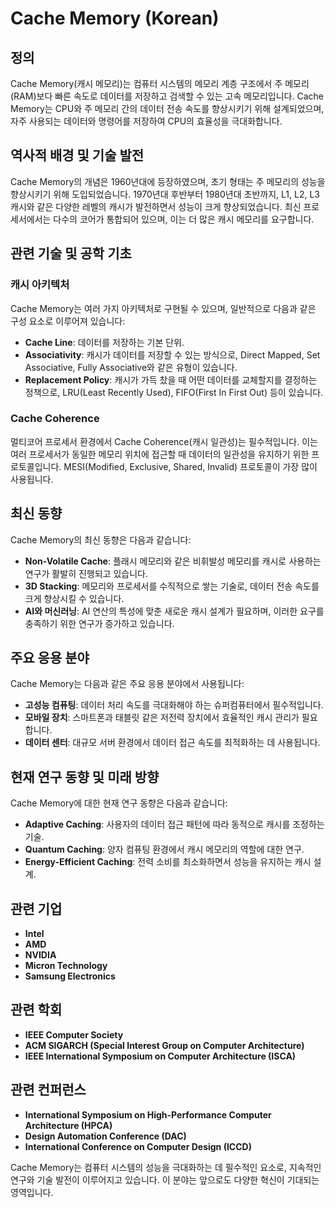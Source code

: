 # Cache Memory (Korean)

## 정의

Cache Memory(캐시 메모리)는 컴퓨터 시스템의 메모리 계층 구조에서 주 메모리(RAM)보다 빠른 속도로 데이터를 저장하고 검색할 수 있는 고속 메모리입니다. Cache Memory는 CPU와 주 메모리 간의 데이터 전송 속도를 향상시키기 위해 설계되었으며, 자주 사용되는 데이터와 명령어를 저장하여 CPU의 효율성을 극대화합니다.

## 역사적 배경 및 기술 발전

Cache Memory의 개념은 1960년대에 등장하였으며, 초기 형태는 주 메모리의 성능을 향상시키기 위해 도입되었습니다. 1970년대 후반부터 1980년대 초반까지, L1, L2, L3 캐시와 같은 다양한 레벨의 캐시가 발전하면서 성능이 크게 향상되었습니다. 최신 프로세서에서는 다수의 코어가 통합되어 있으며, 이는 더 많은 캐시 메모리를 요구합니다.

## 관련 기술 및 공학 기초

### 캐시 아키텍처

Cache Memory는 여러 가지 아키텍처로 구현될 수 있으며, 일반적으로 다음과 같은 구성 요소로 이루어져 있습니다:

- **Cache Line**: 데이터를 저장하는 기본 단위.
- **Associativity**: 캐시가 데이터를 저장할 수 있는 방식으로, Direct Mapped, Set Associative, Fully Associative와 같은 유형이 있습니다.
- **Replacement Policy**: 캐시가 가득 찼을 때 어떤 데이터를 교체할지를 결정하는 정책으로, LRU(Least Recently Used), FIFO(First In First Out) 등이 있습니다.

### Cache Coherence

멀티코어 프로세서 환경에서 Cache Coherence(캐시 일관성)는 필수적입니다. 이는 여러 프로세서가 동일한 메모리 위치에 접근할 때 데이터의 일관성을 유지하기 위한 프로토콜입니다. MESI(Modified, Exclusive, Shared, Invalid) 프로토콜이 가장 많이 사용됩니다.

## 최신 동향

Cache Memory의 최신 동향은 다음과 같습니다:

- **Non-Volatile Cache**: 플래시 메모리와 같은 비휘발성 메모리를 캐시로 사용하는 연구가 활발히 진행되고 있습니다.
- **3D Stacking**: 메모리와 프로세서를 수직적으로 쌓는 기술로, 데이터 전송 속도를 크게 향상시킬 수 있습니다.
- **AI와 머신러닝**: AI 연산의 특성에 맞춘 새로운 캐시 설계가 필요하며, 이러한 요구를 충족하기 위한 연구가 증가하고 있습니다.

## 주요 응용 분야

Cache Memory는 다음과 같은 주요 응용 분야에서 사용됩니다:

- **고성능 컴퓨팅**: 데이터 처리 속도를 극대화해야 하는 슈퍼컴퓨터에서 필수적입니다.
- **모바일 장치**: 스마트폰과 태블릿 같은 저전력 장치에서 효율적인 캐시 관리가 필요합니다.
- **데이터 센터**: 대규모 서버 환경에서 데이터 접근 속도를 최적화하는 데 사용됩니다.

## 현재 연구 동향 및 미래 방향

Cache Memory에 대한 현재 연구 동향은 다음과 같습니다:

- **Adaptive Caching**: 사용자의 데이터 접근 패턴에 따라 동적으로 캐시를 조정하는 기술.
- **Quantum Caching**: 양자 컴퓨팅 환경에서 캐시 메모리의 역할에 대한 연구.
- **Energy-Efficient Caching**: 전력 소비를 최소화하면서 성능을 유지하는 캐시 설계.

## 관련 기업

- **Intel**
- **AMD**
- **NVIDIA**
- **Micron Technology**
- **Samsung Electronics**

## 관련 학회

- **IEEE Computer Society**
- **ACM SIGARCH (Special Interest Group on Computer Architecture)**
- **IEEE International Symposium on Computer Architecture (ISCA)**

## 관련 컨퍼런스

- **International Symposium on High-Performance Computer Architecture (HPCA)**
- **Design Automation Conference (DAC)**
- **International Conference on Computer Design (ICCD)**

Cache Memory는 컴퓨터 시스템의 성능을 극대화하는 데 필수적인 요소로, 지속적인 연구와 기술 발전이 이루어지고 있습니다. 이 분야는 앞으로도 다양한 혁신이 기대되는 영역입니다.